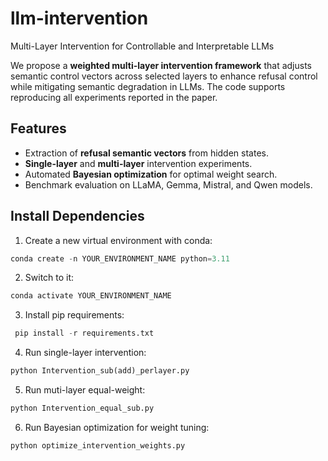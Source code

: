 
# llm-intervention
Multi-Layer Intervention for Controllable and Interpretable LLMs

We propose a **weighted multi-layer intervention framework** that adjusts semantic control vectors across selected layers to enhance refusal control while mitigating semantic degradation in LLMs. The code supports reproducing all experiments reported in the paper.

## Features
-  Extraction of **refusal semantic vectors** from hidden states.
-  **Single-layer** and **multi-layer** intervention experiments.
-  Automated **Bayesian optimization** for optimal weight search.
-  Benchmark evaluation on LLaMA, Gemma, Mistral, and Qwen models.

## Install Dependencies
1. Create a new virtual environment with conda:
   
  ```python
  conda create -n YOUR_ENVIRONMENT_NAME python=3.11
```

2. Switch to it:

 ```python
 conda activate YOUR_ENVIRONMENT_NAME
```

3. Install pip requirements:

 ```python
  pip install -r requirements.txt
```

4. Run single-layer intervention:
 
 ```python
python Intervention_sub(add)_perlayer.py
```

5. Run muti-layer equal-weight:

```python
python Intervention_equal_sub.py
```

6. Run Bayesian optimization for weight tuning:

```python
python optimize_intervention_weights.py
```
